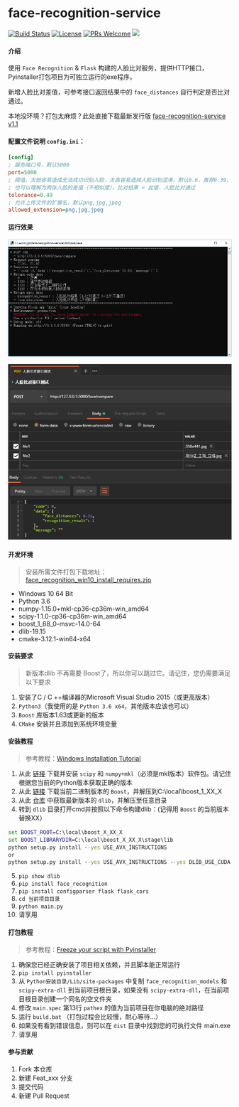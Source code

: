 # face-recognition-service

[![Build Status](https://img.shields.io/appveyor/ci/gruntjs/grunt.svg)](https://gitee.com/westinyang/face-recognition-service)
[![License](https://img.shields.io/badge/license-MIT-blue.svg)](https://gitee.com/westinyang/face-recognition-service/blob/master/LICENSE)
[![PRs Welcome](https://img.shields.io/badge/PRs-welcome-brightgreen.svg)](https://gitee.com/westinyang/face-recognition-service/pulls)
[![](	https://img.shields.io/redmine/plugin/stars/redmine_xlsx_format_issue_exporter.svg)]()
#### 介绍

使用 `Face Recognition` & `Flask` 构建的人脸比对服务，提供HTTP接口，Pyinstaller打包项目为可独立运行的exe程序。

新增人脸比对差值，可参考接口返回结果中的 `face_distances` 自行判定是否比对通过。

本地没环境？打包太麻烦？此处直接下载最新发行版 [face-recognition-service v1.1](https://gitee.com/westinyang/face-recognition-service/releases/v1.1)

#### 配置文件说明 `config.ini`：

``` ini
[config]
; 服务端口号，默认5000
port=5000
; 阈值，太低容易造成无法成功识别人脸，太高容易造成人脸识别混淆，默认0.6，推荐0.39、0.49
; 也可以理解为两张人脸的差值（不相似度），比对结果 < 此值，人脸比对通过
tolerance=0.49
; 允许上传文件的扩展名，默认png,jpg,jpeg
allowed_extension=png,jpg,jpeg
```

#### 运行效果

![截图](./screenshot/01.png)

![截图](./screenshot/02.png)

#### 开发环境

> 安装所需文件打包下载地址：[face_recognition_win10_install_requires.zip](https://pan.baidu.com/s/1vneStX-WuObn4VHqUlbvDg)

- Windows 10 64 Bit
- Python 3.6
- numpy-1.15.0+mkl-cp36-cp36m-win_amd64
- scipy-1.1.0-cp36-cp36m-win_amd64
- boost_1_68_0-msvc-14.0-64
- dlib-19.15
- cmake-3.12.1-win64-x64

#### 安装要求

> 新版本dlib 不再需要 Boost了，所以你可以跳过它。请记住，您仍需要满足以下要求
1. 安装了C / C ++编译器的Microsoft Visual Studio 2015（或更高版本）
2. `Python3`（我使用的是 `Python 3.6 x64`，其他版本应该也可以）
3. `Boost` 库版本1.63或更新的版本
4. `CMake` 安装并且添加到系统环境变量

#### 安装教程

> 参考教程：[Windows Installation Tutorial](https://github.com/ageitgey/face_recognition/issues/175)

1. 从此 [链接](http://www.lfd.uci.edu/~gohlke/pythonlibs/) 下载并安装 `scipy` 和 `numpy+mkl`（必须是mkl版本）软件包。请记住根据您当前的Python版本获取正确的版本
2. 从此 [链接](https://sourceforge.net/projects/boost/files/) 下载当前二进制版本的 `Boost`，并解压到C:\local\boost_1_XX_X
3. 从此 [仓库](https://github.com/davisking/dlib) 中获取最新版本的 `dlib`，并解压至任意目录
4. 转到 `dlib` 目录打开cmd并按照以下命令构建dlib：(记得用 `Boost` 的当前版本替换XX）
``` cmd
set BOOST_ROOT=C:\local\boost_X_XX_X
set BOOST_LIBRARYDIR=C:\local\boost_X_XX_X\stage\lib
python setup.py install --yes USE_AVX_INSTRUCTIONS
or
python setup.py install --yes USE_AVX_INSTRUCTIONS --yes DLIB_USE_CUDA
```
5. `pip show dlib`
6. `pip install face_recognition`
7. `pip install configparser flask flask_cors`
8. `cd 当前项目目录`
9. `python main.py` 
10. 请享用

#### 打包教程

> 参考教程：[Freeze your script with Pyinstaller](https://github.com/ageitgey/face_recognition/issues/357)

1. 确保您已经正确安装了项目相关依赖，并且脚本能正常运行
2. `pip install pyinstaller`
3. 从 `Python安装目录/Lib/site-packages` 中复制 `face_recognition_models` 和 `scipy-extra-dll` 到当前项目根目录，如果没有 `scipy-extra-dll`，在当前项目根目录创建一个同名的空文件夹
4. 修改 `main.spec` 第13行 `pathex` 的值为当前项目在你电脑的绝对路径
5. 运行 `build.bat` （打包过程会比较慢，耐心等待...）
6. 如果没有看到错误信息，则可以在 `dist` 目录中找到您的可执行文件 main.exe
7. 请享用

#### 参与贡献

1. Fork 本仓库
2. 新建 Feat_xxx 分支
3. 提交代码
4. 新建 Pull Request